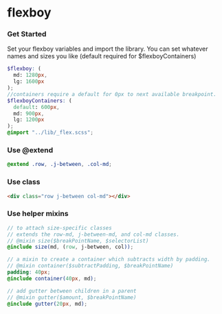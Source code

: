 # flexboy
### Get Started
Set your flexboy variables and import the library. You can set whatever names and sizes you like (default required for $flexboyContainers)
```scss
$flexboy: (
  md: 1280px,
  lg: 1600px
);
//containers require a default for 0px to next available breakpoint.
$flexboyContainers: (
  default: 600px,
  md: 900px,
  lg: 1200px
);
@import "../lib/_flex.scss";
```
### Use @extend
```scss
@extend .row, .j-between, .col-md;
```
### Use class
```html
<div class="row j-between col-md"></div>
```
### Use helper mixins
```scss
// to attach size-specific classes
// extends the row-md, j-between-md, and col-md classes.
// @mixin size($breakPointName, $selectorList)
@include size(md, (row, j-between, col));

// a mixin to create a container which subtracts width by padding.
// @mixin container($subtractPadding, $breakPointName)
padding: 40px;
@include container(40px, md);

// add gutter between children in a parent
// @mixin gutter($amount, $breakPointName)
@include gutter(20px, md);
```
